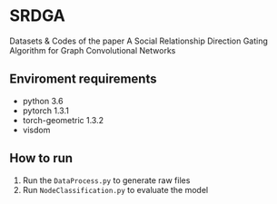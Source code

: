 # SRDGA

Datasets &amp; Codes of the paper A Social Relationship Direction Gating Algorithm for Graph Convolutional Networks

## Enviroment requirements

- python 3.6
- pytorch 1.3.1
- torch-geometric 1.3.2
- visdom

## How to run

1. Run the `DataProcess.py` to generate raw files
2. Run `NodeClassification.py` to evaluate the model